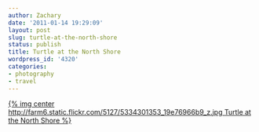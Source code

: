 ```yaml
---
author: Zachary
date: '2011-01-14 19:29:09'
layout: post
slug: turtle-at-the-north-shore
status: publish
title: Turtle at the North Shore
wordpress_id: '4320'
categories:
- photography
- travel
---
```


[{% img center http://farm6.static.flickr.com/5127/5334301353_19e76966b9_z.jpg Turtle at the North Shore %}](http://www.flickr.com/photos/zacharyz/5334301353/)


